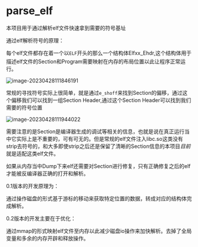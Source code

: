 # parse_elf
本项目用于通过解析elf文件快速拿到需要的符号基址



通过elf解析符号的原理：

每个elf文件都存在着一个以`ELF`开头的那么一个结构体Elfxx_Ehdr,这个结构体用于描述elf文件的Section和Program需要映射在内存的布局位置以此让程序正常运行。

![image-20230428111846191](http://img.juziss.cn/assets/image-20230428111846191.png)

常规的寻找符号实际上很简单，就是通过`e_shoff`来找到Section的偏移，通过这个偏移我们可以找到一组Section Header,通过这个Section Header可以找到我们需要的符号位置

![image-20230428111944022](http://img.juziss.cn/assets/image-20230428111944022.png)



需要注意的是Section是编译器生成的调试等相关的信息，也就是说在真正运行当中它实际上是不重要的，可有可无的。但是常规的elf文件注入libc.so这类没有 strip去符号的，和大多即使strip之后还是保留了清晰的Section信息的本项目*目前*就是适配这类elf文件。



如果从内存当中Dump下来elf还需要对Section进行修复，只有正确修复之后的elf才能被反编译器正确的打开和解析。



0.1版本的开发原理为：

通过操作磁盘的形式基于游标的移动来获取特定位置的数据，转成对应的结构体完成解析。

0.2版本的开发主要在于优化：

通过mmap的形式映射elf文件至内存以此减少磁盘io操作来加快解析。去掉了全局变量和多余的内存开辟和释放操作。
